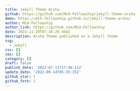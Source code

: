 ```yaml
---
title: Jekyll Theme Arsha
github: https://github.com/MLH-Fellowship/jekyll-theme-arsha
demo: https://mlh-fellowship.github.io/jekyll-theme-arsha/
author: MLH-Fellowship
author_link: https://github.com/MLH-Fellowship
date: 2023-11-29T07:34:29.458Z
description: Arsha Theme published as a Jekyll theme
ssg:
  - Jekyll
css: []
cms: []
category: []
draft: false
publish_date: '2022-07-11T17:48:11Z'
update_date: '2022-09-14T05:35:25Z'
github_star: 1
github_fork: 1
---
```

